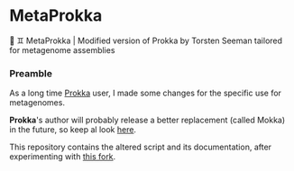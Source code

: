 # MetaProkka
🧫 ♊ MetaProkka | Modified version of Prokka by Torsten Seeman tailored for metagenome assemblies

### Preamble

As a long time [Prokka](https://github.com/tseeman/prokka) user, I made some changes for the specific use for metagenomes. 

**Prokka**'s author will probably release a better replacement (called Mokka) in the future, so keep al look [here](https://github.com/tseeman/mokka).

This repository contains the altered script and its documentation, after experimenting with [this fork](https://github.com/telatin/prokka).
